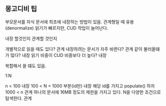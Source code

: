 ## 몽고디비 팁

부모문서를 자식 문서에 최초에 내장하는 방법이 있음. 관계형일 때 유용 (denormalize) 읽기가 빠르지만,
CUD 작업이 늘어난다.

내장 할것인지 관계할 것인지

개별적으로 읽을 때도 있다? 관계
내장하려는 문서가 자주 바뀐다? 관계
같이 불러올떄가 많다? 내장
읽기 비중이 CUD 비중보다 더 높다? 내장

복합해서 쓸 떄도 있음.

1:N

n < 100 내장
100 < N < 1000 부분(id만) 내장 해당 id를 가지고 populate() 하자
1000 < n 관계 하나의 문서에 16MB 정도의 제한을 가지고 있다.
N을 다양한 조건으로 탐색한다. 관계
